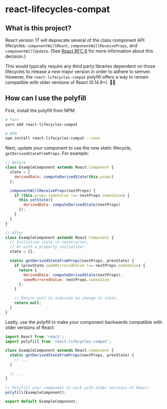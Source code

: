 # react-lifecycles-compat

## What is this project?

React version 17 will deprecate several of the class component API lifecycles: `componentWillMount`, `componentWillReceiveProps`, and `componentWillUpdate`. (See [React RFC 6](https://github.com/reactjs/rfcs/pull/6) for more information about this decision.)

This would typically require any third party libraries dependent on those lifecycles to release a new major version in order to adhere to semver. However, the `react-lifecycles-compat` polyfill offers a way to remain compatible with older versions of React (0.14.9+). 🎉😎

## How can I use the polyfill

First, install the polyfill from NPM:
```sh
# Yarn
yarn add react-lifecycles-compat

# NPM
npm install react-lifecycles-compat --save
```

Next, update your component to use the new static lifecycle, `getDerivedStateFromProps`. For example:
```js
// Before
class ExampleComponent extends React.Component {
  state = {
    derivedData: computeDerivedState(this.props)
  };

  componentWillReceiveProps(nextProps) {
    if (this.props.someValue !== nextProps.someValue) {
      this.setState({
        derivedData: computeDerivedState(nextProps)
      });
    }
  }
}

// After
class ExampleComponent extends React.Component {
  // Initialize state in constructor,
  // Or with a property initializer.
  state = {};

  static getDerivedStateFromProps(nextProps, prevState) {
    if (prevState.someMirroredValue !== nextProps.someValue) {
      return {
        derivedData: computeDerivedState(nextProps),
        someMirroredValue: nextProps.someValue
      };
    }

    // Return null to indicate no change to state.
    return null;
  }
}
```

Lastly, use the polyfill to make your component backwards compatible with older versions of React:
```js
import React from 'react';
import polyfill from 'react-lifecycles-compat';

class ExampleComponent extends React.Component {
  static getDerivedStateFromProps(nextProps, prevState) {
    // ...
  }

  // ...
}

// Polyfill your component to work with older versions of React:
polyfill(ExampleComponent);

export default ExampleComponent;
```